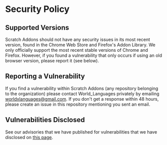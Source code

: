 # Security Policy

## Supported Versions

Scratch Addons should not have any security issues in its most recent version, found in the Chrome Web Store and Firefox's Addon Library.
We only officially support the most recent stable versions of Chrome and Firefox. However, if you found a vulnerability that only occurs if using an old browser version,
please report it (see below).

## Reporting a Vulnerability

If you find a vulnerability within Scratch Addons (any repository belonging to the organization) please contact World_Languages privately by emailing worldxlanguages@gmail.com.
If you don't get a response within 48 hours, please create an issue in this repository mentioning you sent an email.

## Vulnerabilities Disclosed

See our advisories that we have published for vulnerabilities that we have disclosed on [this page](https://github.com/SA-Userscript/ScratchAddons/security/advisories?state=published).
